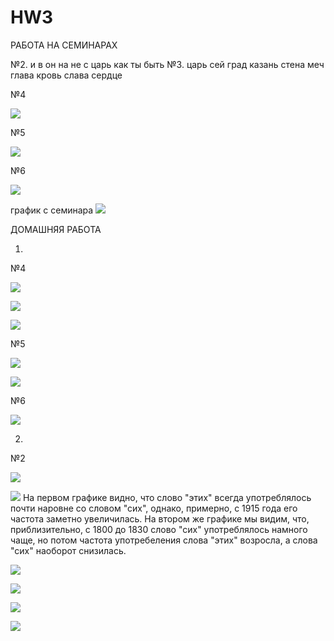 # HW3

РАБОТА НА СЕМИНАРАХ

№2. и
в
он
на
не
с
царь
как
ты
быть
№3. царь
сей
град
казань
стена
меч
глава
кровь
слава
сердце

№4

![](concordance.PNG)

№5

![](frequency.PNG)

№6

![](collocate.PNG)



график с семинара
![](shedule.PNG)



ДОМАШНЯЯ РАБОТА

1)

№4

![](concordance1.PNG)

![](concordance2.PNG)

![](concordance3.PNG)

№5

![](n-grames.PNG)

![](concordance4.PNG)

№6

![](collocate1.PNG)

2)

№2

![](ngram1.PNG)

![](ngram1.1.PNG)
На первом графике видно, что слово "этих" всегда употреблялось почти наровне со словом "сих", однако, примерно, с 1915 года его частота заметно увеличилась. На втором же графике мы видим, что, приблизительно, с 1800 до 1830 слово "сих" употреблялось намного чаще, но  потом частота употребеления слова "этих" возросла, а слова "сих" наоборот снизилась. 

![](ngram2.PNG)

![](ngram2.2.PNG)

![](ngram3.PNG)

![](ngram3.3.PNG)





